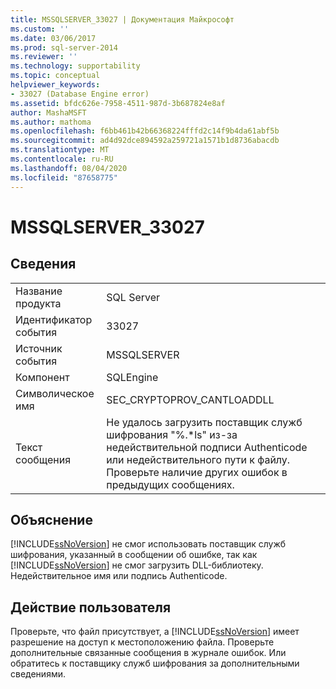 ```yaml
---
title: MSSQLSERVER_33027 | Документация Майкрософт
ms.custom: ''
ms.date: 03/06/2017
ms.prod: sql-server-2014
ms.reviewer: ''
ms.technology: supportability
ms.topic: conceptual
helpviewer_keywords:
- 33027 (Database Engine error)
ms.assetid: bfdc626e-7958-4511-987d-3b687824e8af
author: MashaMSFT
ms.author: mathoma
ms.openlocfilehash: f6bb461b42b66368224fffd2c14f9b4da61abf5b
ms.sourcegitcommit: ad4d92dce894592a259721a1571b1d8736abacdb
ms.translationtype: MT
ms.contentlocale: ru-RU
ms.lasthandoff: 08/04/2020
ms.locfileid: "87658775"
---
```

# <a name="mssqlserver_33027"></a>MSSQLSERVER_33027
    
## <a name="details"></a>Сведения  
  
|||  
|-|-|  
|Название продукта|SQL Server|  
|Идентификатор события|33027|  
|Источник события|MSSQLSERVER|  
|Компонент|SQLEngine|  
|Символическое имя|SEC_CRYPTOPROV_CANTLOADDLL|  
|Текст сообщения|Не удалось загрузить поставщик служб шифрования "%.*ls" из-за недействительной подписи Authenticode или недействительного пути к файлу. Проверьте наличие других ошибок в предыдущих сообщениях.|  
  
## <a name="explanation"></a>Объяснение  
 [!INCLUDE[ssNoVersion](../../includes/ssnoversion-md.md)] не смог использовать поставщик служб шифрования, указанный в сообщении об ошибке, так как [!INCLUDE[ssNoVersion](../../includes/ssnoversion-md.md)] не смог загрузить DLL-библиотеку. Недействительное имя или подпись Authenticode.  
  
## <a name="user-action"></a>Действие пользователя  
 Проверьте, что файл присутствует, а [!INCLUDE[ssNoVersion](../../includes/ssnoversion-md.md)] имеет разрешение на доступ к местоположению файла. Проверьте дополнительные связанные сообщения в журнале ошибок. Или обратитесь к поставщику служб шифрования за дополнительными сведениями.  
  
  

